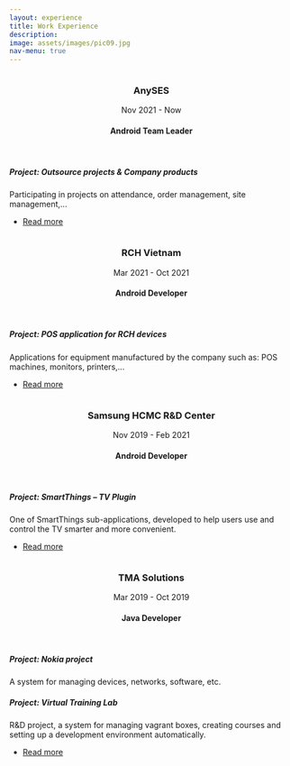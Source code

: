 ```yaml
---
layout: experience
title: Work Experience
description: 
image: assets/images/pic09.jpg
nav-menu: true
---
```


<section id="two" class="spotlights">
	<section>
		<a href="experience/anyses.html" class="image">
			<img src="{% link assets/images/anyses.webp %}" alt="" data-position="center center" />
		</a>
		<div class="content">
			<div class="inner">
				<header class="major">
					<h3>AnySES</h3>Nov 2021 - Now
                    <h4>Android Team Leader</h4>
				</header>
                <h5>Project: Outsource projects & Company products</h5>
				<p>
                    Participating in projects on attendance, order management, site management,...
                </p>
				<ul class="actions">
					<li><a href="experience/anyses.html" class="button">Read more</a></li>
				</ul>
			</div>
		</div>
	</section>
	<section>
		<a href="experience/rch.html" class="image">
			<img src="{% link assets/images/rch.webp %}" alt="" data-position="top center" />
		</a>
		<div class="content">
			<div class="inner">
				<header class="major">
					<h3>RCH Vietnam</h3>Mar 2021 - Oct 2021 
                    <h4>Android Developer</h4>
				</header>
                <h5>Project: POS application for RCH devices</h5>
				<p>
                    Applications for equipment manufactured by the company such as: POS machines, monitors, printers,...
                </p>
				<ul class="actions">
					<li><a href="experience/rch.html" class="button">Read more</a></li>
				</ul>
			</div>
		</div>
	</section>
	<section>
		<a href="experience/samsung.html" class="image">
			<img src="{% link assets/images/samsung.webp %}" alt="" data-position="25% 25%" />
		</a>
		<div class="content">
			<div class="inner">
				<header class="major">
					<h3>Samsung HCMC R&D Center</h3>Nov 2019 - Feb 2021
                    <h4>Android Developer</h4>
				</header>
                <h5>Project: SmartThings – TV Plugin</h5>
				<p>
                    One of SmartThings sub-applications, developed to help users use and control the TV smarter and more convenient.
                </p>
				<ul class="actions">
					<li><a href="experience/samsung.html" class="button">Read more</a></li>
				</ul>
			</div>
		</div>
	</section>
    <section>
		<a href="experience/tma.html" class="image">
			<img src="{% link assets/images/tma.webp %}" alt="" data-position="25% 25%" />
		</a>
		<div class="content">
			<div class="inner">
				<header class="major">
					<h3>TMA Solutions</h3>Mar 2019 - Oct 2019 
                    <h4>Java Developer</h4>
				</header>
                <h5>Project: Nokia project</h5>
				<p>A system for managing devices, networks, software, etc.</p>
                <h5>Project: Virtual Training Lab</h5>
                <p>
                    R&D project, a system for managing vagrant boxes, creating courses and setting up a development environment automatically.
                </p>
				<ul class="actions">
					<li><a href="experience/tma.html" class="button">Read more</a></li>
				</ul>
			</div>
		</div>
	</section>
</section>
